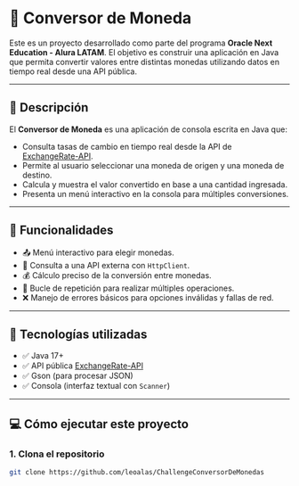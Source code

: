 # 💱 Conversor de Moneda

Este es un proyecto desarrollado como parte del programa **Oracle Next Education - Alura LATAM**. El objetivo es construir una aplicación en Java que permita convertir valores entre distintas monedas utilizando datos en tiempo real desde una API pública.

---

## 📌 Descripción

El **Conversor de Moneda** es una aplicación de consola escrita en Java que:

- Consulta tasas de cambio en tiempo real desde la API de [ExchangeRate-API](https://www.exchangerate-api.com/).
- Permite al usuario seleccionar una moneda de origen y una moneda de destino.
- Calcula y muestra el valor convertido en base a una cantidad ingresada.
- Presenta un menú interactivo en la consola para múltiples conversiones.

---

## 🚀 Funcionalidades

- 📤 Menú interactivo para elegir monedas.
- 📡 Consulta a una API externa con `HttpClient`.
- 💰 Cálculo preciso de la conversión entre monedas.
- 🔁 Bucle de repetición para realizar múltiples operaciones.
- ❌ Manejo de errores básicos para opciones inválidas y fallas de red.

---

## 🧪 Tecnologías utilizadas

- ✅ Java 17+
- ✅ API pública [ExchangeRate-API](https://www.exchangerate-api.com/)
- ✅ Gson (para procesar JSON)
- ✅ Consola (interfaz textual con `Scanner`)

---

## 💻 Cómo ejecutar este proyecto

### 1. Clona el repositorio

```bash
git clone https://github.com/leoalas/ChallengeConversorDeMonedas

